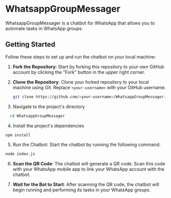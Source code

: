 # WhatsappGroupMessager

WhatsappGroupMessager is a chatbot for WhatsApp that allows you to automate tasks in WhatsApp groups.

## Getting Started

Follow these steps to set up and run the chatbot on your local machine:

1. **Fork the Repository**: Start by forking this repository to your own GitHub account by clicking the "Fork" button in the upper right corner.

2. **Clone the Repository**: Clone your forked repository to your local machine using Git. Replace `<your-username>` with your GitHub username.

   ```bash
   git clone https://github.com/<your-username>/WhatsappGroupMessager.git

3. Navigate to the project's directory
```bash
  cd WhatsappGroupMessager
```
4. Install the project's dependencies
```bash
npm install
```
5. Run the Chatbot: Start the chatbot by running the following command:
```bash
node index.js
```
6. **Scan the QR Code**: The chatbot will generate a QR code. Scan this code with your WhatsApp mobile app to link your WhatsApp account with the chatbot.

7. **Wait for the Bot to Start**: After scanning the QR code, the chatbot will begin running and performing its tasks in your WhatsApp groups.

